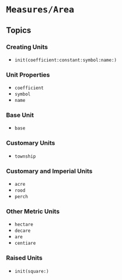 # ``Measures/Area``

## Topics

### Creating Units

- ``init(coefficient:constant:symbol:name:)``

### Unit Properties

- ``coefficient``
- ``symbol``
- ``name``

### Base Unit

- ``base``

### Customary Units

- ``township``

### Customary and Imperial Units

- ``acre``
- ``rood``
- ``perch``

### Other Metric Units

- ``hectare``
- ``decare``
- ``are``
- ``centiare``

### Raised Units

- ``init(square:)``

